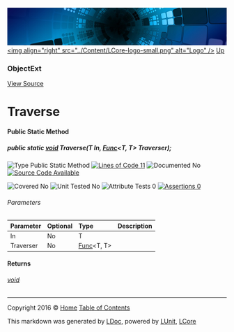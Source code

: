 ![](../Content/LCore-banner-small.png "")
[&lt;img align=&quot;right&quot; src=&quot;../Content/LCore-logo-small.png&quot; alt=&quot;Logo&quot; /&gt;](../../README.md)
[Up](ObjectExt.md)

### ObjectExt
[View Source](../Extensions/Reference%20Types/ObjectExt.cs)

# Traverse

#### Public Static Method

##### public static <a href="https://msdn.microsoft.com/en-us/library/system.void.aspx" alt="">void</a> Traverse(T In, <a href="https://msdn.microsoft.com/en-us/library/bb549151.aspx" alt="" target="_blank">Func</a>&lt;T, T&gt; Traverser);

![Type Public Static Method](http://b.repl.ca/v1/Type-Public%20Static%20Method-Blue.png "") [![Lines of Code 11](http://b.repl.ca/v1/Lines%20of%20Code-11-blue.png "")](../Extensions/Reference%20Types/ObjectExt.cs#L4221)    ![Documented No](http://b.repl.ca/v1/Documented-No-red.png "") [![Source Code Available](http://b.repl.ca/v1/Source%20Code-Available-brightgreen.png "")](../Extensions/Reference%20Types/ObjectExt.cs#L4221)

![Covered No](http://b.repl.ca/v1/Covered-No-red.png "") ![Unit Tested No](http://b.repl.ca/v1/Unit%20Tested-No-lightgrey.png "") ![Attribute Tests 0](http://b.repl.ca/v1/Attribute%20Tests-0-lightgrey.png "") [![Assertions 0](http://b.repl.ca/v1/Assertions-0-lightgrey.png "")](../Extensions/Reference%20Types/ObjectExt.cs)

###### Parameters

Parameter | Optional | Type | Description
:---  | :---  | :---  | :--- 
In | No | T | 
Traverser | No | <a href="https://msdn.microsoft.com/en-us/library/bb549151.aspx" alt="" target="_blank">Func</a>&lt;T, T&gt; | 


#### Returns

###### [void](https://msdn.microsoft.com/en-us/library/system.void.aspx)



---

Copyright 2016 &copy; [Home](../../README.md) [Table of Contents](../../TableOfContents.md)

This markdown was generated by [LDoc](https://github.com/CodeSingularity/LDoc), powered by [LUnit](https://github.com/CodeSingularity/LUnit), [LCore](https://github.com/CodeSingularity/LCore)
